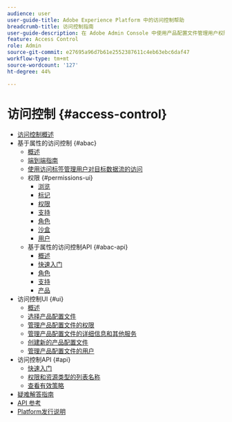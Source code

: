 ```yaml
---
audience: user
user-guide-title: Adobe Experience Platform 中的访问控制帮助
breadcrumb-title: 访问控制指南
user-guide-description: 在 Adobe Admin Console 中使用产品配置文件管理用户权限。了解如何将用户分配给产品和沙盒。
feature: Access Control
role: Admin
source-git-commit: e27695a96d7b61e2552387611c4eb63ebc6daf47
workflow-type: tm+mt
source-wordcount: '127'
ht-degree: 44%

---
```



# 访问控制 {#access-control}

* [访问控制概述](home.md)
* 基于属性的访问控制 {#abac}
   * [概述](abac/overview.md)
   * [端到端指南](abac/end-to-end-guide.md)
   * [使用访问标签管理用户对目标数据流的访问](/help/access-control/abac/apply-access-labels-destinations.md)
   * 权限 {#permissions-ui}
      * [浏览](abac/ui/browse.md)
      * [标记](abac/ui/labels.md)
      * [权限](abac/ui/permissions.md)
      * [支持](abac/ui/policies.md)
      * [角色](abac/ui/roles.md)
      * [沙盒](abac/ui/sandboxes.md)
      * [用户](abac/ui/users.md)
   * 基于属性的访问控制API {#abac-api}
      * [概述](abac/api/overview.md)
      * [快速入门](abac/api/getting-started.md)
      * [角色](abac/api/roles.md)
      * [支持](abac/api/policies.md)
      * [产品](abac/api/products.md)
* 访问控制UI {#ui}
   * [概述](ui/overview.md)
   * [选择产品配置文件](ui/browse.md)
   * [管理产品配置文件的权限](ui/permissions.md)
   * [管理产品配置文件的详细信息和其他服务](ui/details-and-services.md)
   * [创建新的产品配置文件](ui/create-profile.md)
   * [管理产品配置文件的用户](ui/users.md)
* 访问控制API {#api}
   * [快速入门](api/getting-started.md)
   * [权限和资源类型的列表名称](api/permissions-and-resource-types.md)
   * [查看有效策略](api/effective-policies.md)
* [疑难解答指南](troubleshooting-guide.md)
* [API 参考](https://www.adobe.io/experience-platform-apis/references/access-control/)
* [Platform发行说明](https://experienceleague.adobe.com/en/docs/experience-platform/release-notes/latest)
